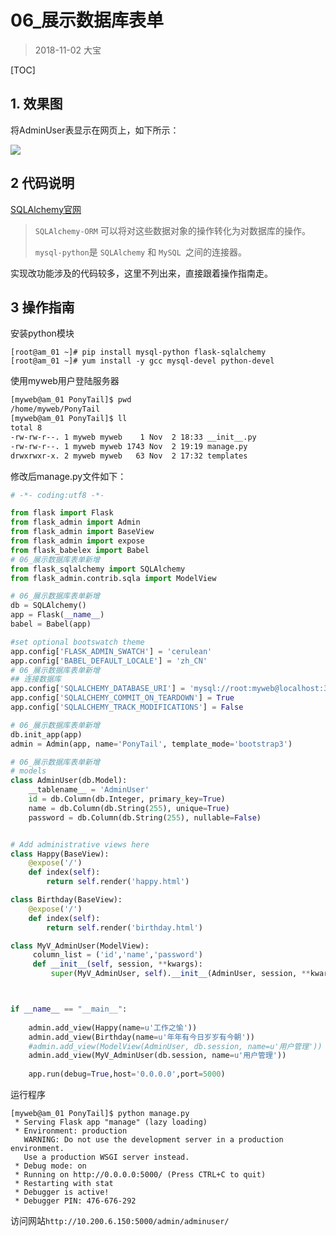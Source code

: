# 06_展示数据库表单

> 2018-11-02  大宝

[TOC]

## 1. 效果图

将AdminUser表显示在网页上，如下所示：

![](C:/Users/rgwei/Desktop/GitHub/DBA_Python/python_admin/pic/07.png)

## 2 代码说明

[SQLAlchemy官网](https://www.sqlalchemy.org/)

> `SQLAlchemy-ORM` 可以将对这些数据对象的操作转化为对数据库的操作。
>
> `mysql-python`是 `SQLAlchemy` 和 `MySQL `之间的连接器。

实现改功能涉及的代码较多，这里不列出来，直接跟着操作指南走。

## 3 操作指南

安装python模块

```shell
[root@am_01 ~]# pip install mysql-python flask-sqlalchemy 
[root@am_01 ~]# yum install -y gcc mysql-devel python-devel 
```

使用myweb用户登陆服务器

```bash
[myweb@am_01 PonyTail]$ pwd
/home/myweb/PonyTail
[myweb@am_01 PonyTail]$ ll
total 8
-rw-rw-r--. 1 myweb myweb    1 Nov  2 18:33 __init__.py
-rw-rw-r--. 1 myweb myweb 1743 Nov  2 19:19 manage.py
drwxrwxr-x. 2 myweb myweb   63 Nov  2 17:32 templates
```

修改后manage.py文件如下：

```python
# -*- coding:utf8 -*- 

from flask import Flask
from flask_admin import Admin
from flask_admin import BaseView
from flask_admin import expose
from flask_babelex import Babel
# 06_展示数据库表单新增
from flask_sqlalchemy import SQLAlchemy
from flask_admin.contrib.sqla import ModelView

# 06_展示数据库表单新增
db = SQLAlchemy()
app = Flask(__name__)
babel = Babel(app)

#set optional bootswatch theme
app.config['FLASK_ADMIN_SWATCH'] = 'cerulean'
app.config['BABEL_DEFAULT_LOCALE'] = 'zh_CN'
# 06_展示数据库表单新增
## 连接数据库
app.config['SQLALCHEMY_DATABASE_URI'] = 'mysql://root:myweb@localhost:3306/myweb?charset=utf8'
app.config['SQLALCHEMY_COMMIT_ON_TEARDOWN'] = True
app.config['SQLALCHEMY_TRACK_MODIFICATIONS'] = False

# 06_展示数据库表单新增
db.init_app(app)
admin = Admin(app, name='PonyTail', template_mode='bootstrap3')

# 06_展示数据库表单新增
# models
class AdminUser(db.Model):
    __tablename__ = 'AdminUser'
    id = db.Column(db.Integer, primary_key=True)
    name = db.Column(db.String(255), unique=True)
    password = db.Column(db.String(255), nullable=False)


# Add administrative views here
class Happy(BaseView):
    @expose('/')
    def index(self):
        return self.render('happy.html')

class Birthday(BaseView):
    @expose('/')
    def index(self):
        return self.render('birthday.html')

class MyV_AdminUser(ModelView):
     column_list = ('id','name','password')
     def __init__(self, session, **kwargs):
         super(MyV_AdminUser, self).__init__(AdminUser, session, **kwargs)



if __name__ == "__main__":
    
    admin.add_view(Happy(name=u'工作之愉'))
    admin.add_view(Birthday(name=u'年年有今日岁岁有今朝'))
    #admin.add_view(ModelView(AdminUser, db.session, name=u'用户管理'))
    admin.add_view(MyV_AdminUser(db.session, name=u'用户管理'))
    
    app.run(debug=True,host='0.0.0.0',port=5000)                     
```

运行程序

```shell
[myweb@am_01 PonyTail]$ python manage.py 
 * Serving Flask app "manage" (lazy loading)
 * Environment: production
   WARNING: Do not use the development server in a production environment.
   Use a production WSGI server instead.
 * Debug mode: on
 * Running on http://0.0.0.0:5000/ (Press CTRL+C to quit)
 * Restarting with stat
 * Debugger is active!
 * Debugger PIN: 476-676-292
```

访问网站`http://10.200.6.150:5000/admin/adminuser/`